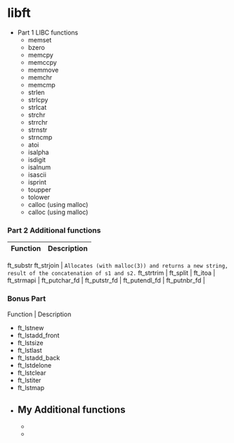 # libft

- Part 1 LIBC functions
	- memset
  - bzero
  - memcpy
  - memccpy
  - memmove
  - memchr
  - memcmp
  - strlen
  - strlcpy
  - strlcat
  - strchr
  - strrchr
  - strnstr
  - strncmp
  - atoi
  - isalpha
  - isdigit
  - isalnum
  - isascii
  - isprint
  - toupper
  - tolower
  - calloc (using malloc)
  - calloc (using malloc)
### Part 2 Additional functions
Function | Description
------------ | -------------
ft_substr
ft_strjoin | `Allocates (with malloc(3)) and returns a new string, result of the concatenation of s1 and s2.`
ft_strtrim |
ft_split | 
ft_itoa |
ft_strmapi |
ft_putchar_fd |
ft_putstr_fd |
ft_putendl_fd |
ft_putnbr_fd |

### Bonus Part
Function | Description
  - ft_lstnew
  - ft_lstadd_front
  - ft_lstsize
  - ft_lstlast
  - ft_lstadd_back
  - ft_lstdelone
  - ft_lstclear
  - ft_lstiter
  - ft_lstmap
- My Additional functions
  -
  -
  -
